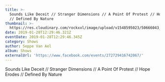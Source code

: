 ```yaml
---
title: >-
  Sounds Like Deceit // Stranger Dimensions // A Point Of Protest // Hope Erodes
  // Defined By Nature
thumbnail: >-
  https://res.cloudinary.com/rockxxl/image/upload/v1548595023/50666043_1996456703763511_2355709576680046592_n.jpg
date: 2019-01-28T12:29:46.321Z
eventDate: 2019-01-28T12:29:46.345Z
category: Shows
author: Seppe Van Ael
album: Shows
externalUrl: 'https://www.facebook.com/events/272729416742067/'
---
```

Sounds Like Deceit // Stranger Dimensions // A Point Of Protest // Hope Erodes // Defined By Nature
